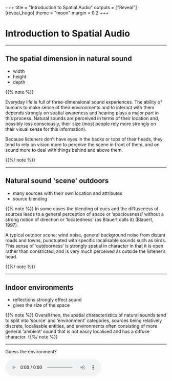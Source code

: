 +++
title = "Introduction to Spatial Audio"
outputs = ["Reveal"]
[reveal_hugo]
theme = "moon"
margin = 0.2
+++

# Introduction to Spatial Audio

---

## The spatial dimension in natural sound

- width
- height
- depth

{{% note %}}

Everyday life is full of three-dimensional sound experiences. The ability of humans to make sense of their environments and to interact with them depends strongly on spatial awareness and hearing plays a major part in this process. Natural sounds are perceived in terms of their location and, possibly less consciously, their size (most people rely more strongly on their visual sense for this information).

Because listeners don’t have eyes in the backs or tops of their heads, they tend to rely on vision more to perceive the scene in front of them, and on sound more to deal with things behind and above them.

{{%/ note %}}

---

## Natural sound 'scene' outdoors

- many sources with their own location and attributes
- source blending

{{% note %}}
In some cases the blending of cues and the diffuseness of sources leads to a general perception of space or ‘spaciousness’ without a strong notion of direction or ‘locatedness’ (as Blauert calls it) (Blauert, 1997).

A typical outdoor scene: wind noise, general background noise from distant roads and towns, punctuated with specific localisable sounds such as birds. This sense of ‘outdoorness’ is strongly spatial in character in that it is open rather than constricted, and is very much perceived as outside the listener’s head.

{{%/ note %}}

---

## Indoor environments

- reflections strongly effect sound
- gives the size of the space

{{% note %}}
Overall then, the spatial characteristics of natural sounds tend to split into ‘source’ and ‘environment’ categories, sources being relatively discrete, localisable entities, and environments often consisting of more general ‘ambient’ sound that is not easily localised and has a diffuse character.
{{%/ note %}}

---

Guess the environment?

<audio src="cistern.wav" controls>

{{% note %}}
Evil laughter, echoed.Primo EM172 capsules inside widscreens, FEL Microphone Amplifier BMA2, PCM-M10 recorder. Recorded inside an old cistern of the Regina Castle (Badajoz Province, S Spain)

source: https://freesound.org/people/dobroide/sounds/326131/
{{%/ note %}}

---

Guess the environment?

<audio src="sea-cave.wav" controls>

{{% note %}}
A recording of waves and water dripping in a cave on the Ayrshire coast.

source: https://freesound.org/people/Andy_Gardner/sounds/196713/
{{%/ note %}}

---

Guess the environment?

<audio src="forest-birds.mp3" controls>

{{% note %}}
wind in the deciduous forest with birds recorded with mixpre 6II and audio technica bp4025 stereo mic.

source: https://freesound.org/people/Garuda1982/sounds/636528/
{{%/ note %}}

---

Guess the environment?

<audio src="bathroom-fan.wav" controls>

{{% note %}}
Fan / Ventilator in a bathroom;
turned on - running - turned off;
recorded in stereo (ORTF)

source: https://freesound.org/people/aUREa/sounds/94296/
{{%/ note %}}

---

Guess the environment?

<audio src="cricket.wav" controls>

{{% note %}}
Close recording of a cricket in the Californian desert (in the Mojave Desert, close to Joshua Tree Park).

Sound recorded by a MS setup Schoeps CCM41+CCM8
Sound Devices 788T recorder with CL8
MS is encoded in STEREO Left-Right
recorded in september 2012

source: https://freesound.org/people/felix.blume/sounds/166176/
{{%/ note %}}

---

# Sound sources in space

---

## Sound sources in a free field

![](bungee.webp)

{{% note %}}
In acoustics, the free field is a term used to describe an environment in which there are no reflections. The closest most people might get to experiencing free field conditions is outdoors, possibly suspended a long way above the ground and some way from buildings (try bungee jumping or hang-gliding).

or an anachoic chamber
{{%/ note %}}

---

![](free-field.png)

{{% note %}}
In the free field, all the sound generated by a source is radiated away from the source and none is reflected back. A consequence of this is that the sound level experienced by a listener drops off quite rapidly as they move away from the source (about 6 dB for every doubling in distance from the source) as shown in Figure 1.1.

Sounds are relatively easy to localise in free field environments as the confusing effect of reflections is not present.

Distance or depth judgement is not so straightforward in free field environments,
{{%/ note %}}

---

![](directivity.png)

{{% note %}}
Not all sources radiate sound spherically or omnidirectionally, indeed most have a certain directivity characteristic that represents the deviation from omnidirectional radiation at different frequencies. This is sometimes expressed as a number of dB gain compared with the omnidirectional radiation at a certain frequency on a certain axis (usually the forward or 0° axis). This is best expressed fully as a polar pattern or directivity pattern, showing the directional characteristics of a source at all angles and a number of frequencies (see Figure 1.2). As a rule, sources tend to radiate more directionally as the frequency rises, whereas low frequency radiation is often quite omnidirectional
{{%/ note %}}

---

## Sources in reflective spaces

![](reflection.png)

{{% note %}}
In enclosed spaces a proportion of the radiated sound energy from sources is absorbed by the surfaces and air within the space and a proportion is reflected back into the environment. The result of the reflected sound is to create, after a short period, an ‘ambient’ or ‘diffuse’ sound field that is the consequence of numerous reflections that have themselves been reflected. As shown in Figure 1.3, the response of a space to a short sound impulse is a series of relatively discrete early reflections from the first surfaces encountered, followed by a gradually more dense and diffuse reverberant ‘tail’ that decays to silence.
{{%/ note %}}

---

## Introduction to effects of reflections and reverberation

---

# Introduction to the spatial dimension in reproduced sound

---

## What is the aim of sound reproduction?

---

## Spatial attributes in sound reproduction

---

# From mono to surround sound and 3D audio – a brief resumé

---

## Early sound reproducing equipment

---

## The first stereo transmission?

---

## Bell Labs in the 1930s

---

## Blumlein’s patent

---

## Early consumer stereo

---

## Binaural stereo

---

## Cinema stereo

---

## Ambiophony and similar techniques

---

## Quadraphonic sound

---

## Ambisonics

---

## The home cinema and ITU-standard surround sound

---

# Applications of spatial audio
